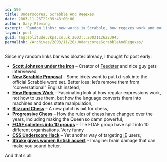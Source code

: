 ```yaml
---
id: 590
title: Underscores, Scrabble And Regexes
date: 2003-11-26T22:39:43+00:00
author: Gary Fleming
excerpt: 'Random links: new words in Scrabble, how regexes work and more'
layout: post
guid: tag:solitude.vkps.co.uk,2003:1,20031126223943
permalink: /Archives/2003/11/26/UnderscoresScrabbleAndRegexes/
---
```

Since my random links bar was bloated already, I thought I&#8217;d post early:

  * **[Scott Johnson under the iron](http://iron.wootest.net/scott_johnson.php)** &#8211; Creator of [Feedster](http://feedster.com) and nice guy gets interviewed,
  * **[New Scrabble Proposal](http://www.telegraph.co.uk/news/main.jhtml?xml=/news/2003/11/23/ntxt23.xml&sSheet=/portal/2003/11/23/ixportal.html)** &#8211; Some idiots want to put txt-spk into the official Scrabble word set. Better idea: let&#8217;s remove them from &#8220;conversational&#8221; English instead,
  * **[How Regexes Work](http://perl.plover.com/Regex/article.html)** &#8211; Fascinating look at how regular expressions work, not how to use them, but how the language converts them into machines and does state manipulation,
  * **[Blizzard Chess](http://www.kuro5hin.org/story/2003/7/13/02752/5668)** &#8211; A new patch is out for chess,
  * **[Progressive Chess](http://www.eusa.ed.ac.uk/societies/chess/Chess/Trivia/OldRules.html)** &#8211; How the rules of chess have changed over the years, including making the Queen so damn powerful,
  * **[<acronym title="Friend of a Friend vocabulary">FOAF</acronym> splinters into 10 groups](http://www.denounce.com/foaf.html)** &#8211; The FOAF group have split into 10 different organisations. Very funny,
  * **[<acronym title="Cascading Style Sheets">CSS</acronym> Underscore Hack](http://www.pixy.cz/blogg/clanky/cssunderscorehack/)** &#8211; Yet another way of targeting <acronym title="Internet Explorer">IE</acronym> users,
  * **[Stroke gives women British accent](http://news.bbc.co.uk/2/hi/health/3235934.stm)** &#8211; Imagine: brain damage that can make you sound better.

And that&#8217;s all.